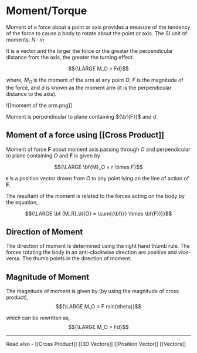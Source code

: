 # Moment/Torque

Moment of a force about a point or axis provides a measure of the tendency of the force to cause a body to rotate about the point or axis. The SI unit of moments: ${N \cdot m}$

It is a vector and the larger the force or the greater the perpendicular distance from the axis, the greater the turning effect.

$${\LARGE M_O = Fd}$$

where,
${M_O}$ is the moment of the arm at any point *O*,
${F}$ is the magnitude of the force, and 
${d}$ is known as the moment arm (it is the perpendicular distance to the axis).

![[moment of the arm.png]]

Moment is perpendicular to plane containing ${\bf{F}}$ and ${d}$.

## Moment of a force using [[Cross Product]]

Moment of force **F** about moment axis passing through *O* and perpendicular to plane containing *O* and **F** is given by

$${\LARGE \bf{M}_O = r \times F}$$

**r** is a position vector drawn from *O* to any point lying on the line of action of **F**.

The resultant of the moment is related to the forces acting on the body by the equation,

$${\LARGE \bf (M_R)_\it{O} = \sum{(\bf{r} \times \bf{F})}}$$

## Direction of Moment

The direction of moment is determined using the right hand thumb rule. The forces rotating the body in an anti-clockwise direction are positive and vice-versa. The thumb points in the direction of moment.

## Magnitude of Moment

The magnitude of moment is given by (by using the magnitude of cross product),
$${\LARGE M_O = F rsin(\theta)}$$

which can be rewritten as,
$${\LARGE M_O = Fd}$$


---
Read also - [[Cross Product]] [[3D Vectors]] [[Position Vector]] [[Vectors]]